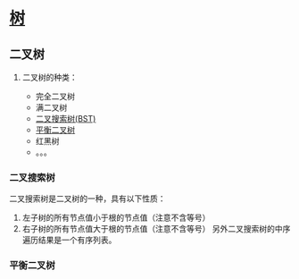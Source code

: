 # [树]()

## 二叉树

1. 二叉树的种类：

    - 完全二叉树
    - 满二叉树
    - [二叉搜索树(BST)](https://github.com/zoeaaa/Algorithm-/blob/main/Tree/Readme.md#二叉搜索树)
    - [平衡二叉树](https://github.com/zoeaaa/Algorithm-/blob/main/Tree/Readme.md#平衡二叉树)
    - 红黑树
    - 。。。



### 二叉搜索树
 二叉搜索树是二叉树的一种，具有以下性质：
  1. 左子树的所有节点值小于根的节点值（注意不含等号）
  2. 右子树的所有节点值大于根的节点值（注意不含等号）
另外二叉搜索树的中序遍历结果是一个有序列表。

### 平衡二叉树
